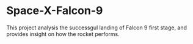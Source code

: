 # Space-X-Falcon-9
This project analysis the successgul landing of Falcon 9 first stage, and provides insight on how the rocket performs.
